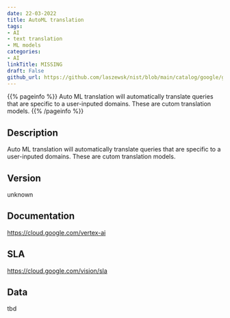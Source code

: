 ```yaml
---
date: 22-03-2022
title: AutoML translation
tags: 
- AI
- text translation
- ML models
categories: 
- AI
linkTitle: MISSING
draft: False         
github_url: https://github.com/laszewsk/nist/blob/main/catalog/google/google_auto_ml_translation.yaml
---
```


{{% pageinfo %}}
Auto ML translation will automatically translate queries that are specific to a user-inputed domains. These are cutom translation models.
{{% /pageinfo %}}

## Description

Auto ML translation will automatically translate queries that are specific to a user-inputed domains. These are cutom translation models.

## Version

unknown

## Documentation

https://cloud.google.com/vertex-ai

## SLA

https://cloud.google.com/vision/sla

## Data

tbd
